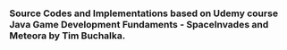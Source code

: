 ### Source Codes and Implementations based on Udemy course Java Game Development Fundaments - SpaceInvades and Meteora by Tim Buchalka.
